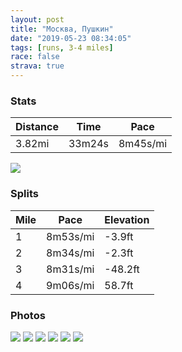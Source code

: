 ```yaml
---
layout: post
title: "Москва, Пушкин"
date: "2019-05-23 08:34:05"
tags: [runs, 3-4 miles]
race: false
strava: true
---
```


### Stats

| Distance | Time | Pace |
|----------|------|------|
|3.82mi|33m24s|8m45s/mi|

<img src='https://maps.googleapis.com/maps/api/staticmap?maptype=roadmap&path=enc:{qjsI{yodFEA?KIMUSC_@MPGBQAy@aAISESCYFeAGUEu@Oy@]qAi@oAI_@Ew@G[KSKI@WAMOS?KScAm@yBMYMOaAmCi@cA[aAG]?WIUC_@?_@CGCcAHcBR{@D{@DWEYE@CI[wBEkA@WGeB?sAB_CLqA?{@`@cA@MFY?mBDe@By@VsC?]Bm@Ju@\w@F[VmFf@mD@eAHk@HeBTaABm@Hg@?}@K{AJcAHWC_@Bi@A{@@uAC_A?_@I_BBa@GuC?a@Hi@LkCF_@@[M}BJo@CFEDGAEAEMGk@De@GkABu@B{AAq@@aADi@?k@@Y@eAJgBEk@HMJMBIQ{@?[F?NIBDHE?MfAwA`@uAj@{@d@cAd@_AHSLOJYL_A^uABWFMDCPa@BSRe@v@}CTg@Z]h@cAr@wBR]Vq@f@_Ar@iANc@VKTg@R[HCHDH@XId@k@LAHINAPGJMPMZAXSXGh@e@JGTE?OFi@\a@L_@Bc@Ho@HK@IKOOEYXW@KJG@STa@n@GAKBURMBE?m@r@MZMCGBs@nAMBCDWh@KLCJS^IBORGZ[h@Op@GLU^IDE?e@z@CTO^Ib@]hAIb@KVw@v@Of@MRGz@G\Uv@O\E\KZOTYz@GB[h@MDML]x@EVMnBa@`AKDa@x@[lAS^?HMl@[bAEXYj@On@CTBb@CVBNGl@@TGnGEn@GVWvAw@dCBN?xATfBALGR?LFJTPFHHXBXDdADX?`@H`@@TEt@FjAAnADz@DNAND\Kd@MPK`@MnB?n@Df@@t@K`AKTCTO\Wt@Q|@?JDJ?RNTDLBZETCf@CHMdAAf@Eb@AX@d@Eb@G`BW^_@VEW@KH?DBDHAFEH@`BMpAKtBE\CFEhB@VCtAQrBGTEDMd@G^IVGz@CrBHdB@dAId@Dn@Hp@?d@G`AMpACHOLMVCL?TBd@F^Pj@Rd@Jd@Nf@Lp@NVr@nBP\X|@F\Vj@Jj@JTd@p@Pv@@b@HTD\Px@HXLRDNRTZr@Tz@Bf@FXALF^@v@Fr@F\HPRjAHND\NX@LC\@L&key=AIzaSyC1MId7bFpkLXNAaYhBSTb8jLyiSqzbDtM&size=800x800&markers=color:yellow|label:S|55.76494,37.60558&markers=color:green|label:F|55.765289999999915,37.60582000000006'>

### Splits

| Mile | Pace | Elevation |
|------|------|-----------|
|1|8m53s/mi|-3.9ft|
|2|8m34s/mi|-2.3ft|
|3|8m31s/mi|-48.2ft|
|4|9m06s/mi|58.7ft|

### Photos
<img src='https://dgtzuqphqg23d.cloudfront.net/Ia3SmmEpDRZKTyg_7ImwolFnmgcFU-2boN4A-5bE-7M-576x768.jpg'>

<img src='https://dgtzuqphqg23d.cloudfront.net/r_iNSJr-K2Q1VydbvY9LY_805MYxTYn4vstN4yndFgE-576x768.jpg'>

<img src='https://dgtzuqphqg23d.cloudfront.net/j7nkZhNGku1diD73eM3Qeq90PFtsiGhIk1S3JmN1P-4-576x768.jpg'>

<img src='https://dgtzuqphqg23d.cloudfront.net/JakcsdoIQk2rXcCS25DIh6FOK4WcnrmEd48Ya_aJ9Yw-576x768.jpg'>

<img src='https://dgtzuqphqg23d.cloudfront.net/uti-3Y6r1b9mVUY1SFMkqOKM4WB4a6TcXRkZu1JmNTM-576x768.jpg'>

<img src='https://dgtzuqphqg23d.cloudfront.net/2sMo2Xui4Htzabj-nAhDE5M431PT-ZGYhHvIgc2L30U-576x768.jpg'>
